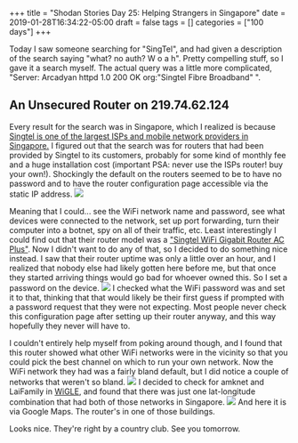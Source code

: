 +++
title = "Shodan Stories Day 25: Helping Strangers in Singapore"
date = 2019-01-28T16:34:22-05:00
draft = false
tags = []
categories = ["100 days"]
+++

Today I saw someone searching for "SingTel", and had given a description of the search saying "what? no auth? W o a h". Pretty compelling stuff, so I gave it a search myself. The actual query was a little more complicated, "Server: Arcadyan httpd 1.0 200 OK org:"Singtel Fibre Broadband" ".

## An Unsecured Router on 219.74.62.124

Every result for the search was in Singapore, which I realized is because [Singtel is one of the largest ISPs and mobile network providers in Singapore.](https://en.wikipedia.org/wiki/Singtel) I figured out that the search was for routers that had been provided by Singtel to its customers, probably for some kind of monthly fee and a huge installation cost (important PSA: never use the ISPs router! buy your own!). Shockingly the default on the routers seemed to be to have no password and to have the router configuration page accessible via the static IP address.
![](/images/100Days/Day25/therouter.png)

Meaning that I could... see the WiFi network name and password, see what devices were connected to the network, set up port forwarding, turn their computer into a botnet, spy on all of their traffic, etc. Least interestingly I could find out that their router model was a ["Singtel WiFi Gigabit Router AC Plus"](https://www.singtel.com/personal/support/broadband/routers-ont/arcadyan-ac-plus-guide). Now I didn't want to do any of that, so I decided to do something nice instead. I saw that their router uptime was only a little over an hour, and I realized that nobody else had likely gotten here before me, but that once they started arriving things would go bad for whoever owned this. So I set a password on the device.
![](/images/100Days/Day25/password.png)
I checked what the WiFi password was and set it to that, thinking that that would likely be their first guess if prompted with a password request that they were not expecting. Most people never check this configuration page after setting up their router anyway, and this way hopefully they never will have to.

I couldn't entirely help myself from poking around though, and I found that this router showed what other WiFi networks were in the vicinity so that you could pick the best channel on which to run your own network. Now the WiFi network they had was a fairly bland default, but I did notice a couple of networks that weren't so bland.
![](/images/100Days/Day25/signals.png)
I decided to check for amknet and LaiFamily in [WiGLE](https://wigle.net/), and found that there was just one lat-longitude combination that had both of those networks in Singapore.
![](/images/100Days/Day25/thehome.png)
And here it is via Google Maps. The router's in one of those buildings.

Looks nice. They're right by a country club. See you tomorrow.
